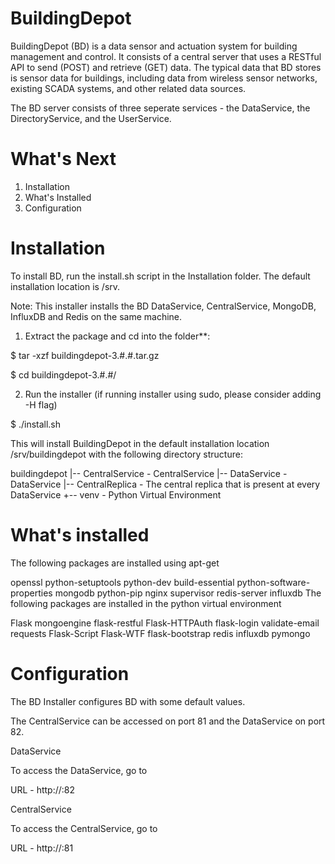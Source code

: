 BuildingDepot
=============

BuildingDepot (BD) is a data sensor and actuation system for building management and control. It consists of a central server that uses a RESTful API to send (POST) and retrieve (GET) data. The typical data that BD stores is sensor data for buildings, including data from wireless sensor networks, existing SCADA systems, and other related data sources. 

The BD server consists of three seperate services - the DataService, the DirectoryService, and the UserService.

What's Next
===========

1. Installation
2. What's Installed
3. Configuration

Installation
============

To install BD, run the install.sh script in the Installation folder. The default installation location is /srv.

Note:
This installer installs the BD DataService, CentralService, MongoDB, InfluxDB and Redis on the same machine.

1. Extract the package and cd into the folder**:

$ tar -xzf buildingdepot-3.#.#.tar.gz

$ cd buildingdepot-3.#.#/

2. Run the installer (if running installer using sudo, please consider adding -H flag)

$ ./install.sh

This will install BuildingDepot in the default installation location /srv/buildingdepot with the following directory structure:

buildingdepot
|-- CentralService - CentralService
|-- DataService - DataService
|-- CentralReplica - The central replica that is present at every DataService
+-- venv - Python Virtual Environment

What's installed
===============

The following packages are installed using apt-get

openssl
python-setuptools
python-dev
build-essential
python-software-properties
mongodb
python-pip
nginx
supervisor
redis-server
influxdb
The following packages are installed in the python virtual environment

Flask
mongoengine
flask-restful
Flask-HTTPAuth
flask-login
validate-email
requests
Flask-Script
Flask-WTF
flask-bootstrap
redis
influxdb
pymongo

Configuration
=============

The BD Installer configures BD with some default values.

The CentralService can be accessed on port 81 and the DataService on port 82.

DataService

To access the DataService, go to

   URL - http://<host>:82

CentralService

To access the CentralService, go to

   URL - http://<host>:81
